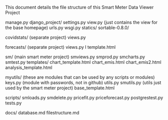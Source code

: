 This document details the file structure of this Smart Meter Data Viewer Project


manage.py
django_project/
    settings.py
    view.py (just contains the view for the base homepage)
    urls.py
    wsgi.py
    statics/ sortable-0.8.0/

covidstats/ (separate project)
    views.py

forecasts/ (separate project)
    views.py    l
    template.html 

sm/  (main smart meter project)
    smviews.py
    smprod.py
    smcharts.py
    smtest.py
    templates/
        chart_template.html
        chart_emis.html
        chart_emis2.html
        analysis_template.html

myutils/  (these are modules that can be used by any scripts or modules)
    keys.py (module with passwords, not in github)
    utils.py
    smutils.py (utils just used by the smart meter project)
    base_template.html

scripts/
    smloads.py
    smdelete.py
    pricefit.py
    priceforecast.py
    postgrestest.py 
    tests.py

docs/
    database.md
    filestructure.md


    



